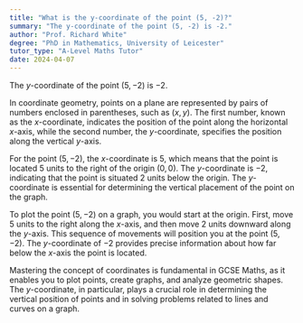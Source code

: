 ```yaml
---
title: "What is the y-coordinate of the point (5, -2)?"
summary: "The y-coordinate of the point (5, -2) is -2."
author: "Prof. Richard White"
degree: "PhD in Mathematics, University of Leicester"
tutor_type: "A-Level Maths Tutor"
date: 2024-04-07
---
```


The $y$-coordinate of the point $(5, -2)$ is $-2$.

In coordinate geometry, points on a plane are represented by pairs of numbers enclosed in parentheses, such as $(x, y)$. The first number, known as the $x$-coordinate, indicates the position of the point along the horizontal $x$-axis, while the second number, the $y$-coordinate, specifies the position along the vertical $y$-axis.

For the point $(5, -2)$, the $x$-coordinate is $5$, which means that the point is located $5$ units to the right of the origin $(0, 0)$. The $y$-coordinate is $-2$, indicating that the point is situated $2$ units below the origin. The $y$-coordinate is essential for determining the vertical placement of the point on the graph.

To plot the point $(5, -2)$ on a graph, you would start at the origin. First, move $5$ units to the right along the $x$-axis, and then move $2$ units downward along the $y$-axis. This sequence of movements will position you at the point $(5, -2)$. The $y$-coordinate of $-2$ provides precise information about how far below the $x$-axis the point is located.

Mastering the concept of coordinates is fundamental in GCSE Maths, as it enables you to plot points, create graphs, and analyze geometric shapes. The $y$-coordinate, in particular, plays a crucial role in determining the vertical position of points and in solving problems related to lines and curves on a graph.
    